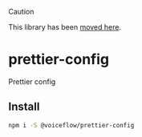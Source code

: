 > [!CAUTION]
> This library has been [moved here](https://github.com/voiceflow/toolchain/tree/master/libs/prettier-config).


# prettier-config
Prettier config

## Install
```bash
npm i -S @voiceflow/prettier-config
```

